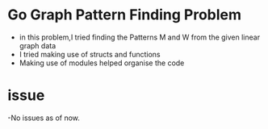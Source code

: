 # Go Graph Pattern Finding Problem
- in this problem,I tried finding the Patterns M and W from the given linear graph data
- I tried making use of structs and functions
- Making use of modules helped organise the code 

# issue
-No issues as of now.
